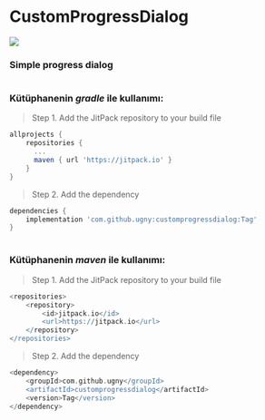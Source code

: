 # CustomProgressDialog

[![](https://jitpack.io/v/ugny/customprogressdialog.svg)](https://jitpack.io/#ugny/customprogressdialog)

### Simple progress dialog
#

### Kütüphanenin *gradle* ile kullanımı:

> Step 1. Add the JitPack repository to your build file

```gradle
allprojects {
    repositories {
      ...
      maven { url 'https://jitpack.io' }
    }
}
```
  
> Step 2. Add the dependency

```gradle
dependencies {
    implementation 'com.github.ugny:customprogressdialog:Tag'
}
```
#

### Kütüphanenin *maven* ile kullanımı:

> Step 1. Add the JitPack repository to your build file

```gradle
<repositories>
    <repository>
        <id>jitpack.io</id>
        <url>https://jitpack.io</url>
    </repository>
</repositories>
```

> Step 2. Add the dependency

```gradle
<dependency>
    <groupId>com.github.ugny</groupId>
    <artifactId>customprogressdialog</artifactId>
    <version>Tag</version>
</dependency>
```
